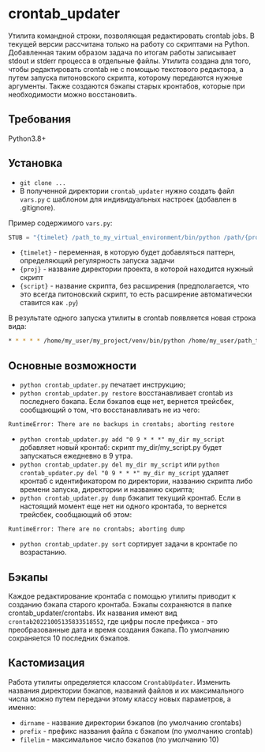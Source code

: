 # crontab_updater

Утилита командной строки, позволяющая редактировать crontab jobs. 
В текущей версии рассчитана только на работу со скриптами на Python. 
Добавленная таким образом задача по итогам работы записывает 
stdout и stderr процесса в отдельные файлы. Утилита создана для того, 
чтобы редактировать crontab не с помощью текстового редактора, 
а путем запуска питоновского скрипта, которому передаются нужные аргументы. Также 
создаются бэкапы старых кронтабов, которые при необходимости можно восстановить.

## Требования

Python3.8+

## Установка

* `git clone ...`
* В полученной директории `crontab_updater` нужно создать файл `vars.py` 
с шаблоном для индивидуальных настроек (добавлен в .gitignore).

Пример содержимого `vars.py`:
```python
STUB = "{timelet} /path_to_my_virtual_environment/bin/python /path/{proj}/{script}.py > /path/{proj}/{script}.log 2> path/{proj}/{script}.err\n"
```
* `{timelet}` - переменная, в которую будет добавляться паттерн, определяющий регулярность 
запуска задачи
* `{proj}` - название директории проекта, в которой находится нужный скрипт
* `{script}` - название скрипта, без расширения (предполагается, что это всегда 
питоновский скрипт, то есть расширение автоматически ставится как `.py`)

В результате одного запуска утилиты в сrontab появляется новая строка вида:
```bash
* * * * * /home/my_user/my_project/venv/bin/python /home/my_user/path_to_my_project/my_script.py > /home/my_user/path_to_my_project/my_script.log 2> /home/my_user/path_to_my_project/my_script.err
```

## Основные возможности

- `python crontab_updater.py` печатает инструкцию;
- `python crontab_updater.py restore` восстанавливает crontab из последнего бэкапа. Если бэкапов 
еще нет, вернется трейсбек, сообщающий о том, что восстанавливать не из чего:
```
RuntimeError: There are no backups in crontabs; aborting restore
```
- `python crontab_updater.py add "0 9 * * *" my_dir my_script` добавляет новый кронтаб: 
скрипт my_dir/my_script.py будет запускаться ежедневно в 9 утра. 
- `python crontab_updater.py del my_dir my_script` или 
`python crontab_updater.py del "0 9 * * *" my_dir my_script` удаляет кронтаб с идентификатором 
по директории, названию скрипта либо времени запуска, директории и названию скрипта;
- `python crontab_updater.py dump` бэкапит текущий кронтаб. Если в настоящий момент еще нет ни 
одного кронтаба, то вернется трейсбек, сообщающий об этом:
```
RuntimeError: There are no crontabs; aborting dump
```
- `python crontab_updater.py sort` сортирует задачи в кронтабе по возрастанию.

## Бэкапы

Каждое редактирование кронтаба с помощью утилиты приводит к созданию 
бэкапа старого кронтаба. Бэкапы сохраняются в папке crontab_updater/crontabs. Их названия 
имеют вид `crontab20221005135833518552`, где цифры после префикса - это преобразованные 
дата и время создания бэкапа. По умолчанию сохраняется 10 последних бэкапов.

## Кастомизация

Работа утилиты определяется классом `CrontabUpdater`. Изменить названия директории бэкапов, 
названий файлов и их максимального числа можно путем передачи этому классу новых параметров, 
а именно:
- `dirname` - название директории бэкапов (по умолчанию crontabs)
- `prefix` - префикс названия файла с бэкапом (по умолчанию crontab)
- `filelim` - максимальное число бэкапов (по умолчанию 10)

